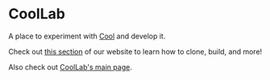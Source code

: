 # CoolLab

A place to experiment with [Cool](https://coollibs.github.io/) and develop it. 

Check out [this section](https://coollibs.github.io/cool/building) of our website to learn how to clone, build, and more!

Also check out [CoolLab's main page](https://coollibs.github.io/lab).
